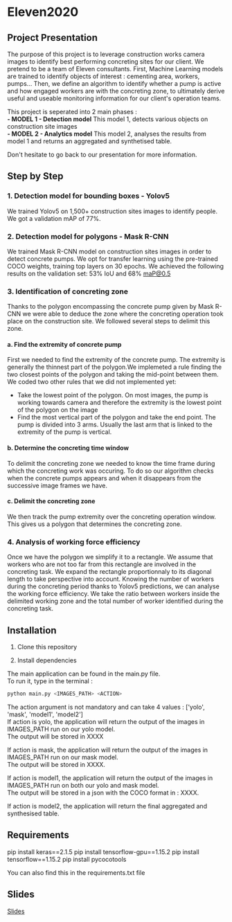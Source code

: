 # Eleven2020 

## Project Presentation 

The purpose of this project is to leverage construction works camera images to identify best performing concreting sites for our client. We pretend to be a team of Eleven consultants.
First, Machine Learning models are trained to identify objects of interest : cementing area, workers, pumps...
Then, we define an algorithm to identify whether a pump is active and how engaged workers are with the concreting zone, to ultimately derive useful and useable monitoring information for our client's operation teams. 

This project is seperated into 2 main phases :  
    **-  MODEL 1 - Detection model**
        This model 1, detects various objects on construction site images  
    **-  MODEL 2 - Analytics model**
        This model 2, analyses the results from model 1 and returns an aggregated and synthetised table.  

Don't hesitate to go back to our presentation for more information.   


## Step by Step 

### 1. Detection model for bounding boxes - Yolov5
We trained Yolov5 on 1,500+ construction sites images to identify people. We got a validation mAP of 77%. 

### 2. Detection model for polygons - Mask R-CNN
We trained Mask R-CNN model on construction sites images in order to detect concrete pumps. We opt for transfer learning using the pre-trained COCO weights, training top layers on 30 epochs. 
We achieved the following results on the validation set: 53% IoU and 68% maP@0.5

### 3. Identification of concreting zone 
Thanks to the polygon encompassing the concrete pump given by Mask R-CNN we were able to deduce the zone where the concreting operation took place on the construction site. We followed several steps to delimit this zone.
#### a. Find the extremity of concrete pump
First we needed to find the extremity of the concrete pump. The extremity is generally the thinnest part of the polygon.We implemeted a rule finding the two closest points of the polygon and taking the mid-point between them.
We coded two other rules that we did not implemented yet: 
- Take the lowest point of the polygon. On most images, the pump is working towards camera and therefore the extremity is the lowest point of the polygon on the image
- Find the most vertical part of the polygon and take the end point. The pump is divided into 3 arms. Usually the last arm that is linked to the extremity of the pump is vertical. 

#### b. Determine the concreting time window
To delimit the concreting zone we needed to know the time frame during which the concreting work was occuring. 
To do so our algorithm checks when the concrete pumps appears and when it disappears from the successive image frames we have. 

#### c. Delimit the concreting zone 
We then track the pump extremity over the concreting operation window. This gives us a polygon that determines the concreting zone. 

### 4. Analysis of working force efficiency
Once we have the polygon we simplify it to a rectangle. We assume that workers who are not too far from this rectangle are involved in the concreting task. We expand the rectangle proportionnaly to its diagonal length to take perspective into account. Knowing the number of workers during the concreting period thanks to Yolov5 predictions, we can analyse the working force efficiency. We take the ratio between workers inside the delimited working zone and the total number of worker identified during the concreting task. 

## Installation

1. Clone this repository

2. Install dependencies

The main application can be found in the main.py file.  
To run it, type in the terminal :  

```bash
python main.py <IMAGES_PATH> <ACTION>  
```
  
The action argument is not mandatory and can take 4 values : ['yolo', 'mask', 'model1', 'model2']  
If action is yolo, the application will return the output of the images in IMAGES_PATH run on our yolo model.   
The output will be stored in XXXX  
      
If action is mask, the application will return the output of the images in IMAGES_PATH run on our mask model.    
The output will be stored in XXXX.  
      
If action is model1, the application will return the output of the images in IMAGES_PATH run on both our yolo and mask model.   
The output will be stored in a json with the COCO format in  : XXXX.  
      
If action is model2, the application will return the final aggregated and synthesised table.  

## Requirements

pip install keras==2.1.5
pip install tensorflow-gpu==1.15.2
pip install tensorflow==1.15.2
pip install pycocotools

You can also find this in the requirements.txt file

## Slides
[Slides](https://docs.google.com/presentation/d/1UHg2GKkDu0jf3gcDpQGbwKZuWa7OT7MYBbmeZJ41jsg/edit?usp=sharing)


